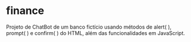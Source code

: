 # finance
Projeto de ChatBot de um banco fictício usando métodos de alert( ), prompt( ) e confirm( ) do HTML, além das funcionalidades em JavaScript.
